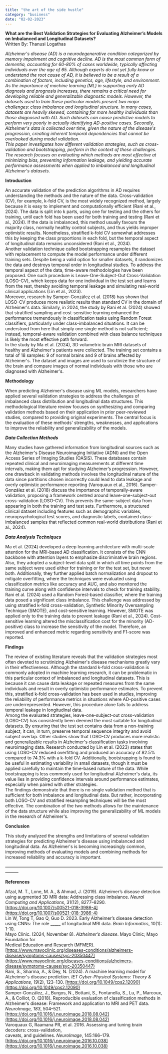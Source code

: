 ```yaml
---
title: "the art of the side hustle"
category: "business"
date: "02-02-2023"
---
```


**What are the Best Validation Strategies for Evaluating Alzheimer’s Models on Imbalanced and Longitudinal Datasets?**  
Written By: Thanusi Logathas

_Alzheimer's disease (AD) is a neurodegenerative condition categorized by memory impairment and cognitive decline. AD is the most common form of dementia, accounting for 60-80% of cases worldwide, typically affecting individuals over the age of 65\. Although experts do not yet fully know or understand the root cause of AD, it is believed to be a result of a combination of factors, including genetics, age, lifestyle, and environment._  
_As the importance of machine learning (ML) in supporting early AD diagnosis and prognosis increases, there remains a critical need for developing reliable and generalizable diagnostic models. However, the datasets used to train these particular models present two major challenges: class imbalance and longitudinal structure. In many cases, datasets are heavily skewed, containing far more healthy individuals than those diagnosed with AD. Such datasets can cause predictive models to perform very poorly in actually identifying AD-positive cases. Secondly, Alzheimer's data is collected over time, given the nature of the disease's progression, creating inherent temporal dependencies that cannot be overlooked during model validation._  
_This paper investigates how different validation strategies, such as cross-validation and bootstrapping, perform in the context of these challenges. The research focuses on evaluating which methods are most effective at minimizing bias, preventing information leakage, and yielding accurate performance assessments when applied to imbalanced and longitudinal Alzheimer's datasets._

**Introduction**

An accurate validation of the prediction algorithms in AD requires understanding the methods and the nature of the data. Cross-validation (CV), for example, k-fold CV, is the most widely recognized method, largely because it is easy to implement and computationally efficient (Rani et al., 2024). The data is split into k parts, using one for testing and the others for training, until each fold has been used for both training and testing (Rani et al., 2024). If the data is imbalanced, this method usually favours the majority class, normally healthy control subjects, and thus yields improper optimistic results. Nonetheless, stratified k-fold CV somewhat addresses this by keeping the class proportions in each fold, but the temporal aspect of longitudinal data remains unconsidered (Rani et al., 2024).  
Another validation technique called bootstrapping resamples the dataset with replacement to compute the model performance under different training sets. Despite being a valid option for smaller datasets, it randomizes the data and destroys temporal order in longitudinal studies. To address the temporal aspect of the data, time-aware methodologies have been proposed. One such procedure is Leave-One-Subject-Out Cross-Validation (LOSO-CV), which keeps data for one individual in the test set and learns from the rest, thereby avoiding temporal leakage and simulating real-world clinical applications (Lin et al., 2023).  
Moreover, research by Samper-González et al. (2018) has shown that LOSO-CV produces more realistic results than standard CV in the domain of Alzheimer's data. Similarly, in 2024, the study by Rani et al. (2024) showed that stratified sampling and cost-sensitive learning enhanced the performance tremendously in classification tasks using Random Forest classifiers, particularly under class-imbalanced situations. It can be understood from here that simply one single method is not sufficient; instead, temporal-aware validation combined with class balance techniques is likely the most effective path forward.  
In the study by Ma et al. (2024), 3D volumetric brain MRI datasets of healthy and Alzheimer's patients were collected. The training set contains a total of 18 samples: 9 of normal brains and 9 of brains affected by Alzheimer's. The dataset and images are used to scrutinize the structure of the brain and compare images of normal individuals with those who are diagnosed with Alzheimer's.

**Methodology**

When predicting Alzheimer's disease using ML models, researchers have applied several validation strategies to address the challenges of imbalanced class distribution and longitudinal data structures. This methodological literature review focuses on synthesizing and comparing validation methods based on their application in prior peer-reviewed studies, compared to providing original experiments. The central focus is the evaluation of these methods' strengths, weaknesses, and applications to improve the reliability and generalizability of the models.

**_Data Collection Methods_**

Many studies have gathered information from longitudinal sources such as the Alzheimer's Disease Neuroimaging Initiative (ADNI) and the Open Access Series of Imaging Studies (OASIS). These databases contain repeated clinical and neuroimaging measurements at different time intervals, making them apt for studying Alzheimer’s progression. However, one drawback in validating methods involves the longitudinal nature of the data since partitions chosen incorrectly could lead to data leakage and overly optimistic performance reporting (Varoquaux et al., 2016). Samper-González et al. (2018) discuss the importance of temporally-aware validation, proposing a framework centred around leave-one-subject-out cross-validation (LOSO-CV). This prevents the same-subject data from appearing in both the training and test sets. Furthermore, a structured clinical dataset including features such as demographic variables, neuropsychological test scores, and diagnostic labels, contained class-imbalanced samples that reflected common real-world distributions (Rani et al., 2024).

**_Data Analysis Techniques_**

Ma et al. (2024) developed a deep learning architecture with multi-scale attention for the MRI-based AD classification. It consists of the CNN backbone with attention layers to emphasize discriminative brain regions. Also, they adopted a subject-level data split in which all time points from the same subject were used either for training or for the test set, but never both. Additionally, they further applied batch normalization and dropout to mitigate overfitting, where the techniques were evaluated using classification metrics like accuracy and AUC, and also monitored the training curve along with confidence intervals to check for training stability.  
Rani et al. (2024) used a Random Forest-based classifier, where the training data posed a significant class imbalance. This challenge was addressed by using stratified k-fold cross-validation, Synthetic Minority Oversampling Technique (SMOTE), and cost-sensitive learning. However, SMOTE was applied only to the training data to prevent leakage (Rani et al., 2024). Cost-sensitive learning altered the misclassification cost for the minority (AD-positive) class to increase the sensitivity of the model. Therefore, an improved and enhanced metric regarding sensitivity and F1-score was reported.

**Findings**

The review of existing literature reveals that the validation strategies most often devoted to scrutinizing Alzheimer's disease mechanisms greatly vary in their effectiveness. Although the standard k-fold cross-validation is commonly adopted in machine learning research, it can be problematic in this particular context of imbalanced and longitudinal datasets. This is because it can cause data leakage or repeated measures from the same individuals and result in overly optimistic performance estimates. To prevent this, stratified k-fold cross-validation has been used in studies, improving the reliability of performance metrics in situations where AD-positive cases are underrepresented. However, this procedure alone fails to address temporal leakage in longitudinal data.  
Among the evaluated strategies, leave-one-subject-out cross-validation (LOSO-CV) has consistently been deemed the most suitable for longitudinal datasets. By ensuring that the test set contains data from a non-training subject, it can, in turn, preserve temporal sequence integrity and avoid subject overlap. Other studies show that LOSO-CV produces more realistic and generalizable results in Alzheimer's classification tasks involving neuroimaging data. Research conducted by Lin et al. (2023) states that using LOSO-CV reduced overfitting and produced an accuracy of 82.5% compared to 74.3% with a k-fold CV. Additionally, bootstrapping is found to be useful in estimating variability in small datasets, though it must be applied carefully to maintain the time-based nature of the data. While bootstrapping is less commonly used for longitudinal Alzheimer's data, its value lies in providing confidence intervals around performance estimates, especially when paired with other strategies.  
The findings demonstrate that there is no single validation method that is sufficient for both imbalance and longitudinal data. But rather, incorporating both LOSO-CV and stratified resampling techniques will be the most effective. The combination of the two methods allows for the maintenance of the data structure while also improving the generalizability of ML models in the research of Alzheimer's.

**Conclusion**

This study analyzed the strengths and limitations of several validation strategies for predicting Alzheimer's disease using imbalanced and longitudinal data. As Alzheimer's is becoming increasingly common, improving methods of evaluating models and combining methods for increased reliability and accuracy is important.

––––––––––––––––––––––––––––––––––––––––––––––––––––––––––––––––––––––––––––––

**References**

Afzal, M. T., Lone, M. A., & Ahmad, J. (2019). Alzheimer’s disease detection using augmented 3D MRI data: Addressing class imbalance. _Neural Computing and Applications_, 31(12), 8277–8290. [https://doi.org/10.1007/s00521-018-3986-4](https://doi.org/10.1007/s00521-018-3986-4)  
Lin W, Tong T, Gao Q, Guo D. 2023\. Early Alzheimer’s disease detection using CNNs: The role \_\_\_\_\_ of longitudinal MRI data. _Brain Informatics_, 10(1): 1-10.  
Mayo Clinic. (2024, November 8). _Alzheimer’s disease_. Mayo Clinic; Mayo Foundation for  
Medical Education and Research (MFMER). [https://www.mayoclinic.org/diseases-conditions/alzheimers-disease/symptoms-causes/syc-20350447](https://www.mayoclinic.org/diseases-conditions/alzheimers-disease/symptoms-causes/syc-20350447)  
Rani, S., Sharma, A., & Dey, N. (2024). A machine learning model for Alzheimer's disease prediction. _IET Cyber-Physical Systems: Theory & Applications, 19_(2), 123–130. [https://doi.org/10.1049/cps2.12090](https://doi.org/10.1049/cps2.12090)  
Samper-González, J., Burgos, N., Bottani, S., Fontanella, S., Lu, P., Marcoux, A., & Colliot, O. (2018). Reproducible evaluation of classification methods in Alzheimer’s disease: Framework and application to MRI and PET data. _NeuroImage, 183_, 504–521. [https://doi.org/10.1016/j.neuroimage.2018.08.042](https://doi.org/10.1016/j.neuroimage.2018.08.042)  
Varoquaux G, Raamana PR, et al. 2016\. Assessing and tuning brain decoders: cross-validation,  
caveats, and guidelines. _NeuroImage_, 145:166–179.  
[https://doi.org/10.1016/j.neuroimage.2016.10.038](https://doi.org/10.1016/j.neuroimage.2016.10.038)

